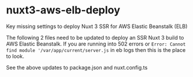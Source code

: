 # nuxt3-aws-elb-deploy
Key missing settings to deploy Nuxt 3 SSR for AWS Elastic Beanstalk (ELB)

The following 2 files need to be updated to deploy an SSR Nuxt 3 build to AWS Elastic Beanstalk. If you are running into 502 errors or `Error: Cannot find module '/var/app/current/server.js` in eb logs then this is the place to look.

See the above updates to package.json and nuxt.config.ts
